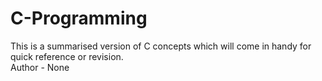 # C-Programming
This is a summarised version of C concepts which will come in handy for quick reference or revision.
<br>
Author - None